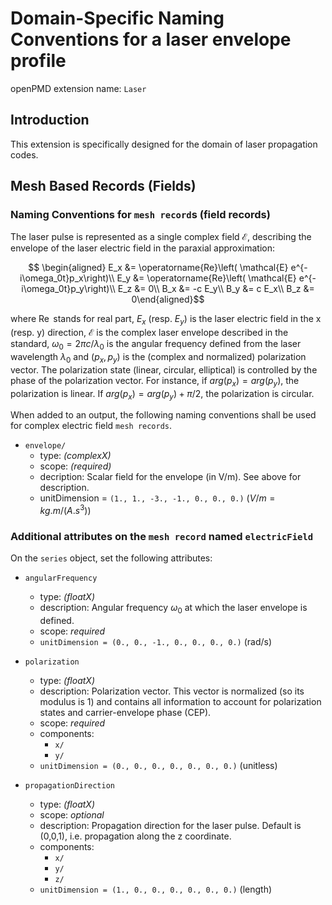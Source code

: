Domain-Specific Naming Conventions for a laser envelope profile
===============================================================

openPMD extension name: `Laser`


Introduction
------------

This extension is specifically designed for the domain of laser propagation codes.

Mesh Based Records (Fields)
---------------------------

### Naming Conventions for `mesh record`s (field records)

The laser pulse is represented as a single complex field $\mathcal{E}$, describing the envelope of the laser electric field in the paraxial approximation:

```math
   \begin{aligned}
   E_x &= \operatorname{Re}\left( \mathcal{E} e^{-i\omega_0t}p_x\right)\\
   E_y &= \operatorname{Re}\left( \mathcal{E} e^{-i\omega_0t}p_y\right)\\
   E_z &= 0\\
   B_x &= -c E_y\\
   B_y &= c E_x\\
   B_z &= 0\end{aligned}
```

where $\operatorname{Re}$ stands for real part,  $E_x$ (resp. $E_y$) is the laser electric field in the x (resp. y) direction, $\mathcal{E}$ is the complex laser envelope described in the standard, $\omega_0 = 2\pi c/\lambda_0$ is the angular frequency defined from the laser wavelength $\lambda_0$ and $(p_x,p_y)$ is the (complex and normalized) polarization vector. The polarization state (linear, circular, elliptical) is controlled by the phase of the polarization vector. For instance, if $arg(p_x) = arg(p_y)$, the polarization is linear. If $arg(p_x) = arg(p_y) + \pi/2$, the polarization is circular.

When added to an output, the following naming conventions shall be used for complex electric field `mesh records`.

- `envelope/`
  - type: *(complexX)*
  - scope: *(required)*
  - decription: Scalar field for the envelope (in V/m). See above for description.
  - unitDimension = `(1., 1., -3., -1., 0., 0., 0.)` $(V/m = kg . m / (A . s^3))$

### Additional attributes on the `mesh record` named `electricField`

On the `series` object, set the following attributes:

  - `angularFrequency`
    - type: *(floatX)*
    - description: Angular frequency $\omega_0$ at which the laser envelope is defined.
    - scope: *required*
    - `unitDimension = (0., 0., -1., 0., 0., 0., 0.)` (rad/s)


  - `polarization`
    - type: *(floatX)*
    - description: Polarization vector. This vector is normalized (so its modulus is 1) and contains all information to account for polarization states and carrier-envelope phase (CEP).
    - scope: *required*
    - components:
      - `x/`
      - `y/`
    - `unitDimension = (0., 0., 0., 0., 0., 0., 0.)` (unitless)


  - `propagationDirection`
    - type: *(floatX)*
    - scope: *optional*
    - description: Propagation direction for the laser pulse. Default is (0,0,1), i.e. propagation along the z coordinate.
    - components:
      - `x/`
      - `y/`
      - `z/`
    - `unitDimension = (1., 0., 0., 0., 0., 0., 0.)` (length)
